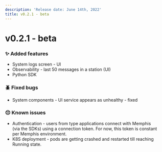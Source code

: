 ```yaml
---
description: 'Release date: June 14th, 2022'
title: v0.2.1 - beta
---
```


# v0.2.1 - beta

### ✨ Added features

* System logs screen - UI
* Observability - last 50 messages in a station (UI)
* Python SDK

### 🪲 Fixed bugs

* System components - UI service appears as unhealthy - fixed

### 😔 Known issues

* Authentication - users from type applications connect with Memphis (via the SDKs) using a connection token. For now, this token is constant per Memphis environment.
* K8S deployment - pods are getting crashed and restarted till reaching Running state.
